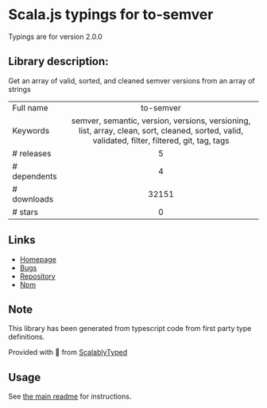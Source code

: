 
# Scala.js typings for to-semver

Typings are for version 2.0.0

## Library description:
Get an array of valid, sorted, and cleaned semver versions from an array of strings

|                    |                 |
| ------------------ | :-------------: |
| Full name          | to-semver |
| Keywords           | semver, semantic, version, versions, versioning, list, array, clean, sort, cleaned, sorted, valid, validated, filter, filtered, git, tag, tags |
| # releases         | 5 |
| # dependents       | 4 |
| # downloads        | 32151 |
| # stars            | 0 |

## Links
- [Homepage](https://github.com/sindresorhus/to-semver#readme)
- [Bugs](https://github.com/sindresorhus/to-semver/issues)
- [Repository](https://github.com/sindresorhus/to-semver)
- [Npm](https://www.npmjs.com/package/to-semver)
    


## Note
This library has been generated from typescript code from first party type definitions.

Provided with :purple_heart: from [ScalablyTyped](https://github.com/oyvindberg/ScalablyTyped)

## Usage
See [the main readme](../../readme.md) for instructions.


